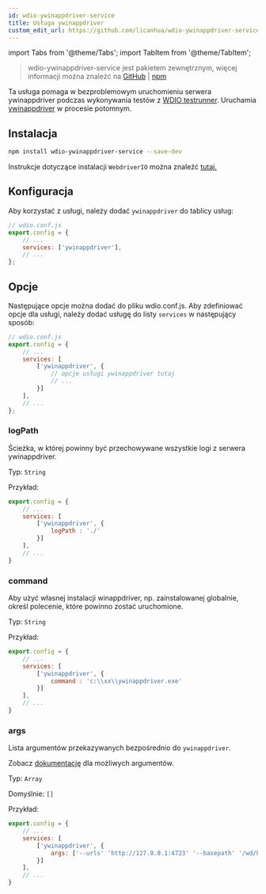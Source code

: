 ```yaml
---
id: wdio-ywinappdriver-service
title: Usługa ywinappdriver
custom_edit_url: https://github.com/licanhua/wdio-ywinappdriver-service/edit/main/README.md
---
```


import Tabs from '@theme/Tabs';
import TabItem from '@theme/TabItem';

> wdio-ywinappdriver-service jest pakietem zewnętrznym, więcej informacji można znaleźć na [GitHub](https://github.com/licanhua/wdio-ywinappdriver-service) | [npm](https://www.npmjs.com/package/wdio-ywinappdriver-service)

Ta usługa pomaga w bezproblemowym uruchomieniu serwera ywinappdriver podczas wykonywania testów z [WDIO testrunner](https://webdriver.io/guide/testrunner/gettingstarted.html). Uruchamia [ywinappdriver](https://github.com/licanhua/YWinAppDriver) w procesie potomnym.

## Instalacja

```bash
npm install wdio-ywinappdriver-service --save-dev
```

Instrukcje dotyczące instalacji `WebdriverIO` można znaleźć [tutaj.](https://webdriver.io/docs/gettingstarted.html)

## Konfiguracja

Aby korzystać z usługi, należy dodać `ywinappdriver` do tablicy usług:

```js
// wdio.conf.js
export.config = {
    // ...
    services: ['ywinappdriver'],
    // ...
};
```

## Opcje

Następujące opcje można dodać do pliku wdio.conf.js. Aby zdefiniować opcje dla usługi, należy dodać usługę do listy `services` w następujący sposób:

```js
// wdio.conf.js
export.config = {
    // ...
    services: [
        ['ywinappdriver', {
            // opcje usługi ywinappdriver tutaj
            // ...
        }]
    ],
    // ...
};
```

### logPath

Ścieżka, w której powinny być przechowywane wszystkie logi z serwera ywinappdriver.

Typ: `String`

Przykład:

```js
export.config = {
    // ...
    services: [
        ['ywinappdriver', {
            logPath : './'
        }]
    ],
    // ...
}
```

### command

Aby użyć własnej instalacji winappdriver, np. zainstalowanej globalnie, określ polecenie, które powinno zostać uruchomione.

Typ: `String`

Przykład:

```js
export.config = {
    // ...
    services: [
        ['ywinappdriver', {
            command : 'c:\\xx\\ywinappdriver.exe'
        }]
    ],
    // ...
}
```

### args

Lista argumentów przekazywanych bezpośrednio do `ywinappdriver`.

Zobacz [dokumentację](https://github.com/licanhua/ywinappdriver) dla możliwych argumentów.

Typ: `Array`

Domyślnie: `[]`

Przykład:

```js
export.config = {
    // ...
    services: [
        ['ywinappdriver', {
            args: ['--urls' 'http://127.0.0.1:4723' '--basepath' '/wd/hub']
        }]
    ],
    // ...
}
```